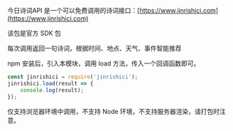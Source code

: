今日诗词API 是一个可以免费调用的诗词接口：[https://www.jinrishici.com](https://www.jinrishici.com)

该包是官方 SDK 包

每次调用返回一句诗词，根据时间、地点、天气、事件智能推荐

npm 安装后，引入本模块，调用 load 方法，传入一个回调函数即可。

```javascript
const jinrishici = require('jinrishici');
jinrishici.load(result => {
	console.log(result);
});
```

仅支持浏览器环境中调用，不支持 Node 环境，不支持服务器渲染，请打包时注意。